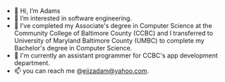 - 👋 Hi, I’m Adams
- 👀 I’m interested in software engineering.
- 🌱 I’ve completed my Associate's degree in Computer Science at the Community College of Baltimore County (CCBC) and I transferred to University of Maryland Baltimore County (UMBC) to complete my Bachelor's degree in Computer Science.
- 💞️ I'm currently an assistant programmer for CCBC's app development department.
- 📫 you can reach me @ejizadam@yahoo.com.
